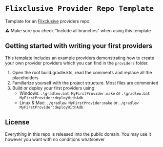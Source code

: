 # `Flixclusive Provider Repo Template`

Template for an [Flixclusive](https://github.com/rhenwinch/Flixclusive) providers repo

⚠️ Make sure you check "Include all branches" when using this template

 
## Getting started with writing your first providers

This template includes an example providers demonstrating how to create your own provider providers which you can find in the `providers` folder.

1. Open the root build.gradle.kts, read the comments and replace all the placeholders
2. Familiarize yourself with the project structure. Most files are commented
3. Build or deploy your first providers using:
   - Windows: `.\gradlew.bat MyFirstProvider:make` or `.\gradlew.bat MyFirstProvider:deployWithAdb`
   - Linux & Mac: `./gradlew MyFirstProvider:make` or `./gradlew MyFirstProvider:deployWithAdb`

## License

Everything in this repo is released into the public domain. You may use it however you want with no conditions whatsoever
